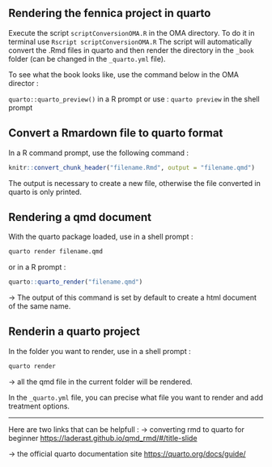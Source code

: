 ## Rendering the fennica project in quarto 

Execute the script `scriptConversionOMA.R` in the OMA directory.
To do it in terminal use `Rscript scriptConversionOMA.R`
The script will automatically convert the .Rmd files in quarto and then render the directory in the `_book` folder (can be changed in the `_quarto.yml` file).

To see what the book looks like, use the command below in the OMA director :

`quarto::quarto_preview()` in a R prompt 
or use :
`quarto preview` in the shell prompt


## Convert a Rmardown file to quarto format

In a R command prompt, use the following command : 
```R
knitr::convert_chunk_header("filename.Rmd", output = "filename.qmd")
``` 

The output is necessary to create a new file, otherwise the file converted in quarto is only printed. 


## Rendering a qmd document 

With the quarto package loaded, use in a shell prompt :
```sh
quarto render filename.qmd
```

or in a R prompt :
```R
quarto::quarto_render("filename.qmd")
```

-> The output of this command is set by default to create a html document of the same name.

## Renderin a quarto project

In the folder you want to render, use in a shell prompt :
```sh
quarto render 
```

-> all the qmd file in the current folder will be rendered. 

In the `_quarto.yml` file, you can precise what file you want to render and add treatment options.

---

Here are two links that can be helpfull : 
-> converting rmd to quarto for beginner
https://laderast.github.io/qmd_rmd/#/title-slide 

-> the official quarto documentation site
https://quarto.org/docs/guide/